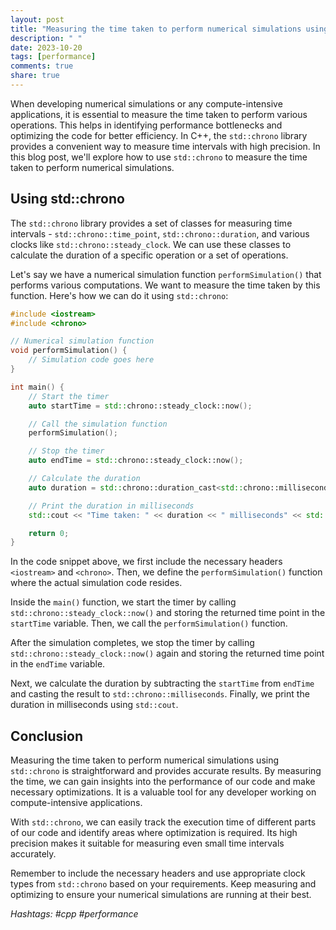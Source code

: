 ```yaml
---
layout: post
title: "Measuring the time taken to perform numerical simulations using std::chrono"
description: " "
date: 2023-10-20
tags: [performance]
comments: true
share: true
---
```


When developing numerical simulations or any compute-intensive applications, it is essential to measure the time taken to perform various operations. This helps in identifying performance bottlenecks and optimizing the code for better efficiency. In C++, the `std::chrono` library provides a convenient way to measure time intervals with high precision. In this blog post, we'll explore how to use `std::chrono` to measure the time taken to perform numerical simulations.

## Using std::chrono

The `std::chrono` library provides a set of classes for measuring time intervals - `std::chrono::time_point`, `std::chrono::duration`, and various clocks like `std::chrono::steady_clock`. We can use these classes to calculate the duration of a specific operation or a set of operations.

Let's say we have a numerical simulation function `performSimulation()` that performs various computations. We want to measure the time taken by this function. Here's how we can do it using `std::chrono`:

```cpp
#include <iostream>
#include <chrono>

// Numerical simulation function
void performSimulation() {
    // Simulation code goes here
}

int main() {
    // Start the timer
    auto startTime = std::chrono::steady_clock::now();

    // Call the simulation function
    performSimulation();

    // Stop the timer
    auto endTime = std::chrono::steady_clock::now();

    // Calculate the duration
    auto duration = std::chrono::duration_cast<std::chrono::milliseconds>(endTime - startTime).count();

    // Print the duration in milliseconds
    std::cout << "Time taken: " << duration << " milliseconds" << std::endl;

    return 0;
}
```

In the code snippet above, we first include the necessary headers `<iostream>` and `<chrono>`. Then, we define the `performSimulation()` function where the actual simulation code resides.

Inside the `main()` function, we start the timer by calling `std::chrono::steady_clock::now()` and storing the returned time point in the `startTime` variable. Then, we call the `performSimulation()` function.

After the simulation completes, we stop the timer by calling `std::chrono::steady_clock::now()` again and storing the returned time point in the `endTime` variable.

Next, we calculate the duration by subtracting the `startTime` from `endTime` and casting the result to `std::chrono::milliseconds`. Finally, we print the duration in milliseconds using `std::cout`.

## Conclusion

Measuring the time taken to perform numerical simulations using `std::chrono` is straightforward and provides accurate results. By measuring the time, we can gain insights into the performance of our code and make necessary optimizations. It is a valuable tool for any developer working on compute-intensive applications.

With `std::chrono`, we can easily track the execution time of different parts of our code and identify areas where optimization is required. Its high precision makes it suitable for measuring even small time intervals accurately.

Remember to include the necessary headers and use appropriate clock types from `std::chrono` based on your requirements. Keep measuring and optimizing to ensure your numerical simulations are running at their best.

*Hashtags: #cpp #performance*
